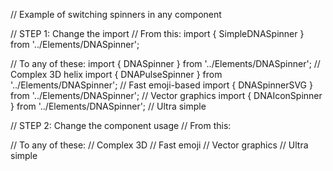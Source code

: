 // Example of switching spinners in any component

// STEP 1: Change the import
// From this:
import { SimpleDNASpinner } from '../Elements/DNASpinner';

// To any of these:
import { DNASpinner } from '../Elements/DNASpinner';           // Complex 3D helix
import { DNAPulseSpinner } from '../Elements/DNASpinner';      // Fast emoji-based
import { DNASpinnerSVG } from '../Elements/DNASpinner';       // Vector graphics
import { DNAIconSpinner } from '../Elements/DNASpinner';      // Ultra simple

// STEP 2: Change the component usage
// From this:
<SimpleDNASpinner color="#6F2F9F" height={60} width={60} />

// To any of these:
<DNASpinner color="#6F2F9F" height={60} width={60} />         // Complex 3D
<DNAPulseSpinner color="#6F2F9F" height={60} width={60} />    // Fast emoji
<DNASpinnerSVG color="#6F2F9F" height={60} width={60} />     // Vector graphics
<DNAIconSpinner color="#6F2F9F" height={60} width={60} />    // Ultra simple
